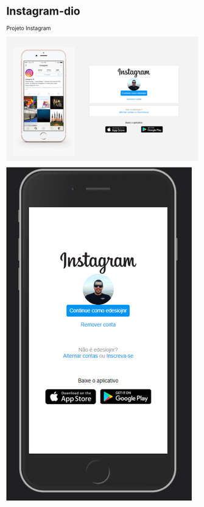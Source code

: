 # Instagram-dio

Projeto Instagram

![Desktop Image](https://github.com/edesiojnr/Instagram-dio/blob/master/instagram-desktop.png)

![Mobile Image](https://github.com/edesiojnr/Instagram-dio/blob/master/instagram-mobile.png)


